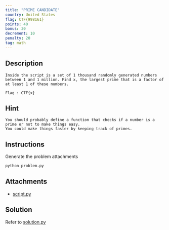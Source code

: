 ```yaml
---
title: "PRIME CANDIDATE"
country: United States
flag: CTF{998161}
points: 40
bonus: 30
decrement: 10
penalty: 20
tag: math
---
```


## Description

```
Inside the script is a set of 1 thousand randomly generated numbers between 1 and 1 million. Find x, the largest prime that is a factor of at least 1 of these numbers.

Flag : CTF{x}
```

## Hint

```
You should probably define a function that checks if a number is a prime or not to make things easy.
You could make things faster by keeping track of primes.
```

## Instructions

Generate the problem attachments

```bash
python problem.py
```

## Attachments

- [script.py](script.py)

## Solution

Refer to [solution.py](solution.py)
